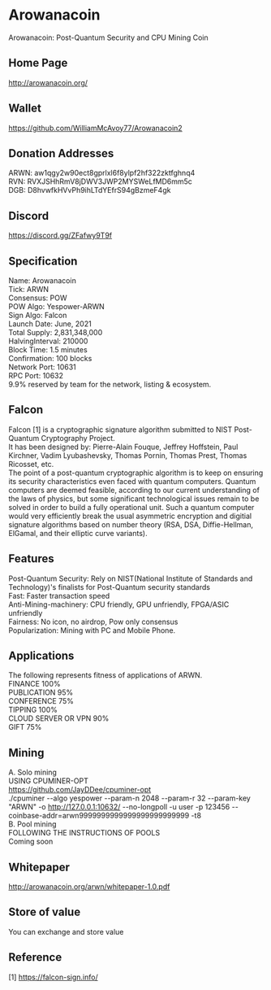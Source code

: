 # Arowanacoin
Arowanacoin: Post-Quantum Security and CPU Mining Coin

## Home Page
http://arowanacoin.org/

## Wallet
https://github.com/WilliamMcAvoy77/Arowanacoin2

## Donation Addresses
ARWN: aw1qgy2w90ect8gprlxl6f8ylpf2hf322zktfghnq4  
RVN: RVXJSHhRmV8jDWV3JWP2MYSWeLfMD6mm5c  
DGB: D8hvwfkHVvPh9ihLTdYEfrS94gBzmeF4gk  

## Discord
https://discord.gg/ZFafwy9T9f  

## Specification
Name: Arowanacoin  
Tick: ARWN  
Consensus: POW  
POW Algo: Yespower-ARWN  
Sign Algo: Falcon  
Launch Date: June, 2021  
Total Supply: 2,831,348,000  
HalvingInterval: 210000  
Block Time: 1.5 minutes  
Confirmation: 100 blocks  
Network Port: 10631  
RPC Port: 10632  
9.9% reserved by team for the network, listing & ecosystem.  

## Falcon
Falcon [1] is a cryptographic signature algorithm submitted to NIST Post-Quantum Cryptography Project.  
It has been designed by: Pierre-Alain Fouque, Jeffrey Hoffstein, Paul Kirchner, Vadim Lyubashevsky, Thomas Pornin, Thomas Prest, Thomas Ricosset, etc.  
The point of a post-quantum cryptographic algorithm is to keep on ensuring its security characteristics even faced with quantum computers. Quantum computers are deemed feasible, according to our current understanding of the laws of physics, but some significant technological issues remain to be solved in order to build a fully operational unit. Such a quantum computer would very efficiently break the usual asymmetric encryption and digitial signature algorithms based on number theory (RSA, DSA, Diffie-Hellman, ElGamal, and their elliptic curve variants).  

## Features
Post-Quantum Security: Rely on NIST(National Institute of Standards and Technology)'s finalists for Post-Quantum security standards  
Fast: Faster transaction speed  
Anti-Mining-machinery: CPU friendly, GPU unfriendly, FPGA/ASIC unfriendly  
Fairness: No icon, no airdrop, Pow only consensus  
Popularization: Mining with PC and Mobile Phone.  


## Applications
The following represents fitness of applications of ARWN.  
FINANCE 100%  
PUBLICATION 95%  
CONFERENCE 75%  
TIPPING 100%  
CLOUD SERVER OR VPN 90%  
GIFT 75%  

## Mining
A. Solo mining  
USING CPUMINER-OPT  
https://github.com/JayDDee/cpuminer-opt  
./cpuminer --algo yespower --param-n 2048 --param-r 32 --param-key "ARWN" -o http://127.0.0.1:10632/ --no-longpoll -u user -p 123456 --coinbase-addr=arwn9999999999999999999999999 -t8  
B. Pool mining  
FOLLOWING THE INSTRUCTIONS OF POOLS  
Coming soon  

## Whitepaper
http://arowanacoin.org/arwn/whitepaper-1.0.pdf  

## Store of value
You can exchange and store value  

## Reference
[1] https://falcon-sign.info/  

